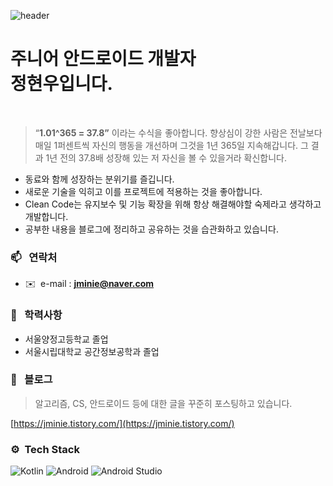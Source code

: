 ![header](https://capsule-render.vercel.app/api?type=rounded&height=200&text=Hello%20World!&fontAlign=30&stroke=00FF00&strokeWidth=2)

# 주니어 안드로이드 개발자 <br/> 정현우입니다.

<br/>

> “**1.01^365 = 37.8”** 이라는 수식을 좋아합니다. 향상심이 강한 사람은 전날보다 매일 1퍼센트씩 자신의 행동을 개선하며 그것을 1년 365일 지속해갑니다. 그 결과 1년 전의 37.8배 성장해 있는 저 자신을 볼 수 있을거라 확신합니다.
> 

- 동료와 함께 성장하는 분위기를 즐깁니다.
- 새로운 기술을 익히고 이를 프로젝트에 적용하는 것을 좋아합니다.
- Clean Code는 유지보수 및 기능 확장을 위해 항상 해결해야할 숙제라고 생각하고 개발합니다.
- 공부한 내용을 블로그에 정리하고 공유하는 것을 습관화하고 있습니다.


### 📫 &nbsp; 연락처

- ✉️  e-mail : **jminie@naver.com**

### 🏫 &nbsp; 학력사항

- 서울양정고등학교 졸업
- 서울시립대학교 공간정보공학과 졸업

### 📌 &nbsp; 블로그

> 알고리즘, CS, 안드로이드 등에 대한 글을 꾸준히 포스팅하고 있습니다.
> 

[https://jminie.tistory.com/](https://jminie.tistory.com/)

### ⚙ &nbsp;Tech Stack
<img alt="Kotlin" src ="https://img.shields.io/badge/Kotlin-7F52FF.svg?&style=for-the-badge&logo=Kotlin&logoColor=white"/> <img alt="Android" src ="https://img.shields.io/badge/Android-3DDC84.svg?&style=for-the-badge&logo=Android&logoColor=white"/> <img alt="Android Studio" src ="https://img.shields.io/badge/Android Studio-3DDC84.svg?&style=for-the-badge&logo=AndroidStudio&logoColor=white"/>

<br/>

 
